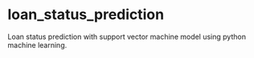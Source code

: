 # loan_status_prediction
Loan status prediction with support vector machine model using python machine learning.
